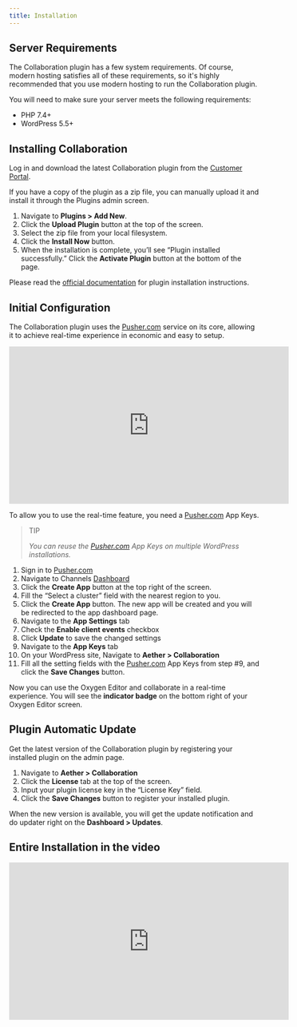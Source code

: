 ```yaml
---
title: Installation
---
```


## Server Requirements

The Collaboration plugin has a few system requirements. Of course, modern hosting satisfies all of these requirements, so it's highly recommended that you use modern hosting to run the Collaboration plugin.

You will need to make sure your server meets the following requirements:

- PHP 7.4+
- WordPress 5.5+

## Installing Collaboration

Log in and download the latest Collaboration plugin from the [Customer Portal](https://docs.dplugins.com/checkout/downloads/).

If you have a copy of the plugin as a zip file, you can manually upload it and install it through the Plugins admin screen.

1. Navigate to **Plugins &gt; Add New**.
2. Click the **Upload Plugin** button at the top of the screen.
3. Select the zip file from your local filesystem.
4. Click the **Install Now** button.
5. When the installation is complete, you’ll see “Plugin installed successfully.” Click the **Activate Plugin** button at the bottom of the page.

Please read the [official documentation](https://wordpress.org/support/article/managing-plugins/#manual-upload-via-wordpress-admin) for plugin installation instructions.

## Initial Configuration

The Collaboration plugin uses the [Pusher.com](https://pusher.com/channels) service on its core, allowing it to achieve real-time experience in economic and easy to setup.

<iframe width="560" height="315" src="https://www.youtube.com/embed/eDi0MQXQDIg" title="YouTube video player" frameborder="0" allow="accelerometer; autoplay; clipboard-write; encrypted-media; gyroscope; picture-in-picture; web-share" allowfullscreen></iframe>

To allow you to use the real-time feature, you need a [Pusher.com](http://pusher.com/) App Keys.

> TIP
> 
> <cite>You can reuse the [Pusher.com](http://pusher.com/) App Keys on multiple WordPress installations.</cite>

1. Sign in to [Pusher.com](https://dashboard.pusher.com/accounts/sign_in)
2. Navigate to Channels [Dashboard](https://dashboard.pusher.com/channels)
3. Click the **Create App** button at the top right of the screen.
4. Fill the “Select a cluster” field with the nearest region to you.
5. Click the **Create App** button. The new app will be created and you will be redirected to the app dashboard page.
6. Navigate to the **App Settings** tab
7. Check the **Enable client events** checkbox
8. Click **Update** to save the changed settings
9. Navigate to the **App Keys** tab
10. On your WordPress site, Navigate to **Aether &gt; Collaboration**
11. Fill all the setting fields with the [Pusher.com](http://pusher.com/) App Keys from step #9, and click the **Save Changes** button.

Now you can use the Oxygen Editor and collaborate in a real-time experience. You will see the **indicator badge** on the bottom right of your Oxygen Editor screen.

## Plugin Automatic Update

Get the latest version of the Collaboration plugin by registering your installed plugin on the admin page.

1. Navigate to **Aether &gt; Collaboration**
2. Click the **License** tab at the top of the screen.
3. Input your plugin license key in the “License Key” field.
4. Click the **Save Changes** button to register your installed plugin.

When the new version is available, you will get the update notification and do updater right on the **Dashboard &gt; Updates**.

## Entire Installation in the video

<iframe width="560" height="315" src="https://www.youtube.com/embed/q51xhGxTk5k" title="YouTube video player" frameborder="0" allow="accelerometer; autoplay; clipboard-write; encrypted-media; gyroscope; picture-in-picture; web-share" allowfullscreen></iframe>
